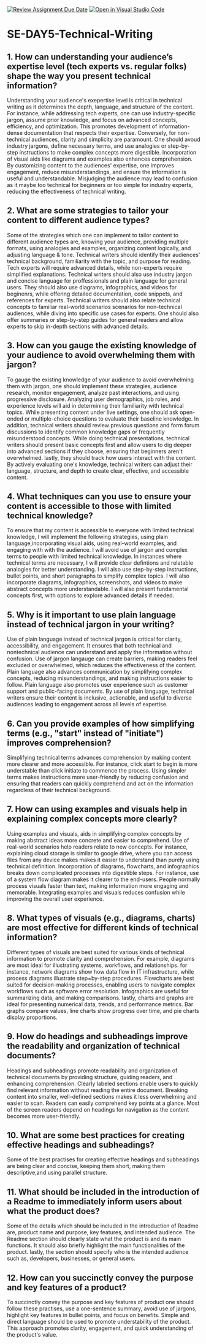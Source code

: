 [![Review Assignment Due Date](https://classroom.github.com/assets/deadline-readme-button-22041afd0340ce965d47ae6ef1cefeee28c7c493a6346c4f15d667ab976d596c.svg)](https://classroom.github.com/a/zsAR-pyY)
[![Open in Visual Studio Code](https://classroom.github.com/assets/open-in-vscode-2e0aaae1b6195c2367325f4f02e2d04e9abb55f0b24a779b69b11b9e10269abc.svg)](https://classroom.github.com/online_ide?assignment_repo_id=18481716&assignment_repo_type=AssignmentRepo)
# SE-DAY5-Technical-Writing
## 1. How can understanding your audience’s expertise level (tech experts vs. regular folks) shape the way you present technical information?

Understanding your audience's exepertise level is critical in technical writing as it determines the depth, language, and structure of the content. For instance, while addressing tech experts, one can use industry-specific jargon, assume prior knowledge, and focus on advanced concepts, efficiency, and optimization. This promotes development of information-dense documentation that respects their expertise. Conversely, for non-technical audiences, clarity and simplicity are paramount. One should avoud industry jargons, define necessary terms, and use analogies or step-by-step instructions to make complex concepts more digestible. Incorporation of visual aids like diagrams and examples also enhances comprehension. 
By customizing content to the audiences' expertise, one improves engagement, reduce misunderstandings, and ensure the information is useful and understandable. Misjudging the audience may lead to confusion as it maybe too technical for beginners or too simple for industry experts, reducing the effectiveness of technical writing. 

## 2. What are some strategies to tailor your content to different audience types?

Some of the strategies which one can implement to tailor content to different audience types are, knowing your audience, providing multiple formats, using analogies and examples, organizing content logically, and adjusting language & tone. Technical writers should identify their audiences' technical background, familiarity with the topic, and purpose for reading. Tech experts will require advanced details, while non-experts require simplified explanations. Technical writers should also use industry jargon and concise language for proffessionals and plain language for general users. They should also use diagrams, infographics, and videos for beginenrs, while offering detailed documentation, code snippets, and references for experts. Technical writers should also relate technical concepts to familiar real-world scenarios scenarios for non-technical audiences, while diving into specific use cases for experts. One should also offer summaries or step-by-step guides for general readers and allow experts to skip in-depth sections with advanced details. 

## 3. How can you gauge the existing knowledge of your audience to avoid overwhelming them with jargon?

To gauge the existing knowledge of your audience to avoid overwhelming them with jargon, one should implement these strategies, audience research, monitor engagement, analyze past interactions, and using progressive disclosure. Analyzing user demographics, job roles, and experience levels will aid in determining their familiarity with technical topics. While presenting content under live settings, one should ask open-ended or multiple-choice questions to evaluate their baseline knowledge. In addition, technical writers should review previous questions and form forum discussions to identify common knowledge gaps or frequently misunderstood concepts.
While doing technical presentations, technical writers should present basic concepts first and allow users to dig deeper into advanced sections if they choose, ensuring that beginners aren't overwhelmed. lastly, they should track how users interact with the content. By actively evaluating one's knowledge, technical writers can adjust their language, structure, and depth to create clear, effective, and accessible content. 


## 4. What techniques can you use to ensure your content is accessible to those with limited technical knowledge?

To ensure that my content is accessible to everyone with limited technical knowledge, I will implement the following strategies, using plain language,incorporating visual aids, using real-world examples, and engaging with with the audience. I will avoid use of jargon and complex terms to people with limited technical knowledge. In instances where technical terms are necessary, I will provide clear defintions and relatable analogies for better understanding. I will also use step-by-step instructions, bullet points, and short paragraphs to simplify complex topics. I will also incorporate diagrams, infographics, screenshots, and videos to make abstract concepts more understandable. I will also present fundamental concepts first, with options to explore advanced details if needed. 
## 5. Why is it important to use plain language instead of technical jargon in your writing?

Use of plain language instead of technical jargon is critical for clarity, accessibility, and engagement. It ensures that both technical and nontechnical audience can understand and apply the information without confusion. Use of jargon langauge can create barriers, making readers feel excluded or overwhelmed, which reduces the effectiveness of the content. Plain language also advances communication by simplifying complex concepts, reducing misunderstandings, and making instructions easier to follow. Plain language also promotes user experience such as customer support and public-facing documents. By use of plain language, technical writers ensure their content is inclusive, actionable, and useful to diverse audiences leading to engagement across all levels of expertise. 

## 6. Can you provide examples of how simplifying terms (e.g., "start" instead of "initiate") improves comprehension?

Simplifying technical terms advances comprehension by making content more clearer and more accessible. For instance, click start to begin is more understable than click initiate to commence the process. Using simpler terms makes instructions more user-friendly by reducing confusion and ensuring that readers can quickly comprehend and act on the information regardless of their technical background. 

## 7. How can using examples and visuals help in explaining complex concepts more clearly?

Using examples and visuals, aids in simplifying complex concepts by making abstract ideas more concrete and easier to comprehend. Use of real-world scenarios help readers relate to new concepts. For instance, explaining cloud storage is similar to google drive, where you can access files from any device makes makes it easier to understand than purely using technical definition. Incorporation of diagrams, flowcharts, and infographics breaks down complicated processes into digestible steps. For instance, use of a system flow diagram makes it clearer to the end-users. People normally process visuals faster than text, making information more engaging and memorable. Integrating examples and visuals reduces confusion while improving the overall user experience. 

## 8. What types of visuals (e.g., diagrams, charts) are most effective for different kinds of technical information?

Different types of visuals are best suited for various kinds of technical information to promote clarity and comprehension. For example, diagrams are most ideal for illustrating systems, workflows, and relationships. for instance, network diagrams show how data flow in IT infrastructure, while process diagrams illustrate step=by-step procedures. Flowcharts are best suited for decision-making processes, enabling users to navigate complex workflows such as spftware error resolution. Infographics are useful for summarizing data, and making comparisons. lastly, charts and graphs are ideal for presenting numerical data, trends, and performance metrics. Bar graphs compare values, line charts show progress over time, and pie charts display proportions. 

## 9. How do headings and subheadings improve the readability and organization of technical documents?

Headings and subheadings promote readability and organization of technical documents by providing structure, guiding readers, and enhancing comprehension. Clearly labeled sections enable users to quickly find relevant information without reading the entire document. Breaking content into smaller, well-defined sections makes it less overwhelming and easier to scan. Readers can easily comprehend key points at a glance. Most of the screen readers depend on headings for navigation as the content becomes more user-friendly. 

## 10. What are some best practices for creating effective headings and subheadings?

Some of the best practises for creating effective headings and subheadings are being clear and concise, keeping them short, making them descriptive,and using parallel structure. 

## 11. What should be included in the introduction of a Readme to immediately inform users about what the product does?

Some of the details which should be included in the introduction of Readme are, product name and purpose, key features, and intended audience. The Readme section should clearly state what the product is and its main functions. It should also briefly highlight the main functionalities of the product. lastly, the section should specify who is the intended audience such as, developers, businesses, or general users. 

## 12. How can you succinctly convey the purpose and key features of a product?

To succinctly convey the purpose and key features of product one should follow these practises, use a one-sentence summary, avoid use of jargons, highlight key features in bullet points, and focus on benefits. Simple and direct language should be used to promote understability of the product. This approach promotes clarity, engagement, and quick understanding of the product's value.  

